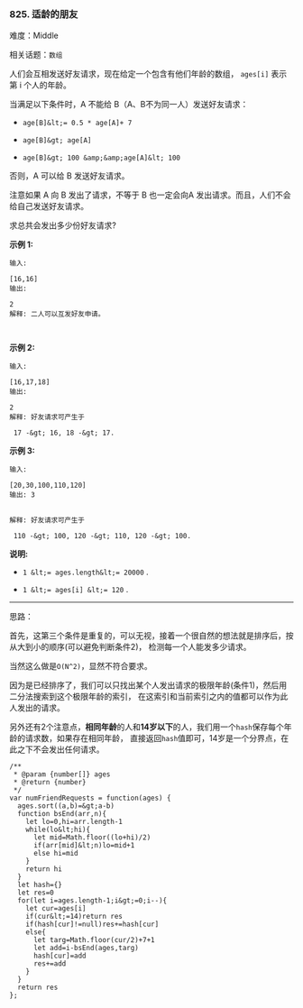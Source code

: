 ### 825. 适龄的朋友

难度：Middle

相关话题：`数组`

人们会互相发送好友请求，现在给定一个包含有他们年龄的数组， `ages[i]` 表示第 i 个人的年龄。



当满足以下条件时，A 不能给 B（A、B不为同一人）发送好友请求：





*  `age[B]&lt;= 0.5 * age[A]+ 7` 

*  `age[B]&gt; age[A]` 

*  `age[B]&gt; 100 &amp;&amp;age[A]&lt; 100` 





否则，A 可以给 B 发送好友请求。



注意如果 A 向 B 发出了请求，不等于 B 也一定会向A 发出请求。而且，人们不会给自己发送好友请求。



求总共会发出多少份好友请求?







 **示例 1:** 





```
输入: 

[16,16]
输出: 

2
解释: 二人可以互发好友申请。



```

 **示例 2:** 





```
输入: 

[16,17,18]
输出: 

2
解释: 好友请求可产生于

 17 -&gt; 16, 18 -&gt; 17.
```

 **示例 3:** 





```
输入: 

[20,30,100,110,120]
输出: 3


解释: 好友请求可产生于

 110 -&gt; 100, 120 -&gt; 110, 120 -&gt; 100.

```





 **说明:** 





*  `1 &lt;= ages.length&lt;= 20000` .

*  `1 &lt;= ages[i] &lt;= 120` .






-----

思路：

首先，这第三个条件是重复的，可以无视，接着一个很自然的想法就是排序后，按从大到小的顺序(可以避免判断条件2)，
检测每一个人能发多少请求。

当然这么做是`O(N^2)`，显然不符合要求。

因为是已经排序了，我们可以只找出某个人发出请求的极限年龄(条件1)，然后用二分法搜索到这个极限年龄的索引，
在这索引和当前索引之内的值都可以作为此人发出的请求。

另外还有2个注意点，**相同年龄**的人和**14岁以下**的人，我们用一个`hash`保存每个年龄的请求数，如果存在相同年龄，
直接返回`hash`值即可，14岁是一个分界点，在此之下不会发出任何请求。


```
/**
 * @param {number[]} ages
 * @return {number}
 */
var numFriendRequests = function(ages) {
  ages.sort((a,b)=&gt;a-b)
  function bsEnd(arr,n){
    let lo=0,hi=arr.length-1
    while(lo&lt;hi){
      let mid=Math.floor((lo+hi)/2)
      if(arr[mid]&lt;n)lo=mid+1
      else hi=mid
    }
    return hi
  }  
  let hash={}
  let res=0
  for(let i=ages.length-1;i&gt;=0;i--){
    let cur=ages[i]
    if(cur&lt;=14)return res
    if(hash[cur]!=null)res+=hash[cur]
    else{
      let targ=Math.floor(cur/2)+7+1
      let add=i-bsEnd(ages,targ)
      hash[cur]=add
      res+=add
    }
  }
  return res
};



```
